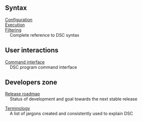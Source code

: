 ## Syntax

[Configuration](DSC_Configuration) <br>
[Execution](DSC_Execution) <br>
[Filtering](DSC_Filtering) <br>
&nbsp; &nbsp; Complete reference to DSC syntax

## User interactions

[Command interface](Command_Options)<br>
&nbsp; &nbsp; DSC program command interface

## Developers zone

[Release roadmap](Road_Map)<br>
&nbsp; &nbsp; Status of development and goal towards the next stable release

[Terminology](Terminology)<br>
&nbsp; &nbsp; A list of jargons created and consistently used to explain DSC
